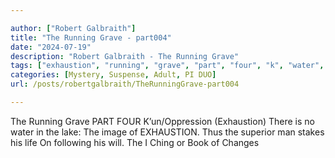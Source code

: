 ```yaml
---

author: ["Robert Galbraith"]
title: "The Running Grave - part004"
date: "2024-07-19"
description: "Robert Galbraith - The Running Grave"
tags: ["exhaustion", "running", "grave", "part", "four", "k", "water", "lake", "image", "thus", "superior", "man", "stake", "life", "following", "ching", "book", "change"]
categories: [Mystery, Suspense, Adult, PI DUO]
url: /posts/robertgalbraith/TheRunningGrave-part004

---
```



The Running Grave
PART FOUR
K’un/Oppression (Exhaustion)
There is no water in the lake:
The image of EXHAUSTION.
Thus the superior man stakes his life
On following his will.
The I Ching or Book of Changes
